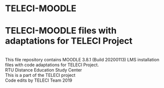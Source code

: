 # TELECI-MOODLE<br>
# TELECI-MOODLE files with adaptations for TELECI Project <br>
<br>
This file repository contains MOODLE 3.8.1 (Build 20200113) LMS installation files with code adaptations for TELECI Project.



<br>
RTU Distance Education Study Center<br>
This is a part of the TELECI project<br>
Code edits by TELECI Team 2019
